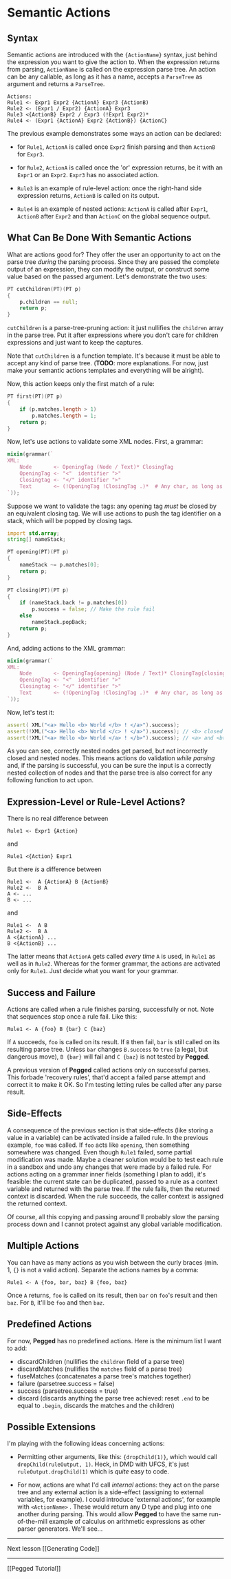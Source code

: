 Semantic Actions
================

Syntax
------

Semantic actions are introduced with the `{ActionName}` syntax, just behind the expression you want to give the action to. When the expression returns from parsing, `ActionName` is called on the expression parse tree. An action can be any callable, as long as it has a name, accepts a `ParseTree` as argument and returns a `ParseTree`.

```
Actions:
Rule1 <- Expr1 Expr2 {ActionA} Expr3 {ActionB)
Rule2 <- (Expr1 / Expr2) {ActionA} Expr3
Rule3 <{ActionB} Expr2 / Expr3 (!Expr1 Expr2)*
Rule4 <- (Expr1 {ActionA} Expr2 {ActionB}) {ActionC}
```

The previous example demonstrates some ways an action can be declared:

* for `Rule1`, `ActionA` is called once `Expr2` finish parsing and then `ActionB` for `Expr3`.

* for `Rule2`, `ActionA` is called once the 'or' expression returns, be it with an `Expr1` or an `Expr2`. `Expr3` has no associated action.

* `Rule3` is an example of rule-level action: once the right-hand side expression returns, `ActionB` is called on its output.

* `Rule4` is an example of nested actions: `ActionA` is called after `Expr1`, `ActionB` after `Expr2` and than `ActionC` on the global sequence output.


What Can Be Done With Semantic Actions
--------------------------------------

What are actions good for? They offer the user an opportunity to act on the parse tree *during* the parsing process. Since they are passed the complete output of an expression, they can modify the output, or construct some value based on the passed argument. Let's demonstrate the two uses:

```d
PT cutChildren(PT)(PT p)
{
    p.children == null;
    return p;
}
```

`cutChildren` is a parse-tree-pruning action: it just nullifies the `children` array in the parse tree. Put it after expressions where you don't care for children expressions and just want to keep the captures.

Note that `cutChildren` is a function template. It's because it must be able to accept any kind of parse tree. (**TODO**: more explanations. For now, just make your semantic actions templates and everything will be alright).


Now, this action keeps only the first match of a rule:

```d
PT first(PT)(PT p)
{
    if (p.matches.length > 1)
        p.matches.length = 1;
    return p;
}
```

Now, let's use actions to validate some XML nodes. First, a grammar:

```d
mixin(grammar(`
XML:
    Node       <- OpeningTag (Node / Text)* ClosingTag
    OpeningTag <- "<"  identifier ">"
    Closingtag <- "</" identifier ">"
    Text       <~ (!OpeningTag !ClosingTag .)*  # Any char, as long as it's not a tag
`));
```

Suppose we want to validate the tags: any opening tag *must* be closed by an equivalent closing tag. We will use actions to push the tag identifier on a stack, which will be popped by closing tags.

```d
import std.array;
string[] nameStack;

PT opening(PT)(PT p)
{
    nameStack ~= p.matches[0];
    return p;
}

PT closing(PT)(PT p)
{
    if (nameStack.back != p.matches[0])
        p.success = false; // Make the rule fail
    else
        nameStack.popBack;
    return p;
}
```

And, adding actions to the XML grammar:

```d
mixin(grammar(`
XML:
    Node       <- OpeningTag{opening} (Node / Text)* ClosingTag{closing}
    OpeningTag <- "<"  identifier ">"
    Closingtag <- "</" identifier ">"
    Text       <~ (!OpeningTag !ClosingTag .)*  # Any char, as long as it's not a tag
`));
```

Now, let's test it:

```d
assert( XML("<a> Hello <b> World </b> ! </a>").success);
assert(!XML("<a> Hello <b> World </c> ! </a>").success); // <b> closed by a </c>
assert(!XML("<a> Hello <b> World </a> ! </b>").success); // <a> and <b> incorrectly nested
```

As you can see, correctly nested nodes get parsed, but not incorrectly closed and nested nodes. This means actions do validation *while parsing* and, if the parsing is successful, you can be sure the input is a correctly nested collection of nodes and that the parse tree is also correct for any following function to act upon.


Expression-Level or Rule-Level Actions?
---------------------------------------

There is no real difference between

```
Rule1 <- Expr1 {Action}
```

and

```
Rule1 <{Action} Expr1
```

But there *is* a difference between

```
Rule1 <-  A {ActionA} B {ActionB}
Rule2 <-  B A
A <- ...
B <- ...
```

and

```
Rule1 <-  A B
Rule2 <-  B A
A <{ActionA} ...
B <{ActionB} ...
```

The latter means that `ActionA` gets called *every time* `A` is used, in `Rule1` as well as in `Rule2`. Whereas for the former grammar, the actions are activated only for `Rule1`. Just decide what you want for your grammar.

Success and Failure
-------------------

Actions are called when a rule finishes parsing, successfully or not. Note that sequences stop once a rule fail. Like this:

```
Rule1 <- A {foo} B {bar} C {baz}
```

If `A` succeeds, `foo` is called on its result. If `B` then fail, `bar` is still called on its resulting parse tree. Unless `bar` changes `B.success` to `true` (a legal, but dangerous move), `B {bar}` will fail and `C {baz}` is not tested by **Pegged**.

A previous version of **Pegged** called actions only on successful parses. This forbade 'recovery rules', that'd accept a failed parse attempt and correct it to make it OK. So I'm testing letting rules be called after any parse result.

Side-Effects
------------

A consequence of the previous section is that side-effects (like storing a value in a variable) can be activated inside a failed rule. In the previous example, `foo` was called. If `foo` acts like `opening`, then something somewhere was changed. Even though `Rule1` failed, some partial modification was made. Maybe a cleaner solution would be to test each rule in a sandbox and undo any changes that were made by a failed rule. For actions acting on a grammar inner fields (something I plan to add), it's feasible: the current state can be duplicated, passed to a rule as a context variable and returned with the parse tree. If the rule fails, then the returned context is discarded. When the rule succeeds, the caller context is assigned the returned context.

Of course, all this copying and passing around'll probably slow the parsing process down and I cannot protect against any global variable modification.

Multiple Actions
----------------

You can have as many actions as you wish between the curly braces (min. 1, `{}` is not a valid action). Separate the actions names by a comma:

```
Rule1 <- A {foo, bar, baz} B {foo, baz}
```

Once `A` returns, `foo` is called on its result, then `bar` on `foo`'s result and then `baz`. For `B`, it'll be `foo` and then `baz`.


Predefined Actions
------------------

For now, **Pegged** has no predefined actions. Here is the minimum list I want to add:

* discardChildren (nullifies the `children` field of a parse tree)
* discardMatches (nullifies the `matches` field of a parse tree)
* fuseMatches (concatenates a parse tree's matches together)
* failure (parsetree.success = false)
* success (parsetree.success = true)
* discard (discards anything the parse tree achieved: reset `.end` to be equal to `.begin`, discards the matches and the children)

Possible Extensions
-------------------

I'm playing with the following ideas concerning actions:

* Permitting other arguments, like this: `{dropChild(1)}`, which would call `dropChild(ruleOutput, 1)`. Heck, in DMD with UFCS, it's just `ruleOutput.dropChild(1)` which is *quite* easy to code.

* For now, actions are what I'd call *internal* actions: they act on the parse tree and any external action is a side-effect (assigning to external variables, for example). I could introduce 'external actions', for example with `<ActionName>` . These would return any D type and plug into one another during parsing.  This would allow **Pegged** to have the same run-of-the-mill example of calculus on arithmetic expressions as other parser generators. We'll see...

* * * *

Next lesson [[Generating Code]]

* * * *

[[Pegged Tutorial]]
